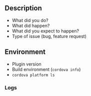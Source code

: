 ## Description

* What did you do?
* What did happen?
* What did you expect to happen?
* Type of issue (bug, feature request)

## Environment

* Plugin version
* Build environment (```cordova info```)
* ```cordova platform ls```

### Logs
